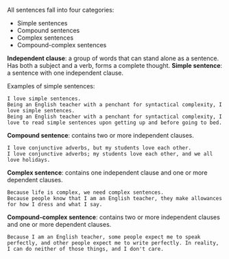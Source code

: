 All sentences fall into four categories:
- Simple sentences
- Compound sentences
- Complex sentences
- Compound-complex sentences

**Independent clause**: a group of words that can stand alone as a sentence. Has both a subject and a verb, forms a complete thought.
**Simple sentence**: a sentence with one independent clause.

Examples of simple sentences:

```
I love simple sentences.
Being an English teacher with a penchant for syntactical complexity, I love simple sentences.
Being an English teacher with a penchant for syntactical complexity, I love to read simple sentences upon getting up and before going to bed.
```

**Compound sentence**: contains two or more independent clauses.

```
I love conjunctive adverbs, but my students love each other.
I love conjunctive adverbs; my students love each other, and we all love holidays.
```

**Complex sentence**: contains one independent clause and one or more dependent clauses.

```
Because life is complex, we need complex sentences.
Because people know that I am an English teacher, they make allowances for how I dress and what I say.
```

**Compound-complex sentence**: contains two or more independent clauses and one or more dependent clauses.

```
Because I am an English teacher, some people expect me to speak perfectly, and other people expect me to write perfectly. In reality, I can do neither of those things, and I don't care.
```
